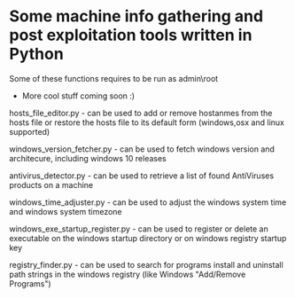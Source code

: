 # Some machine info gathering and post exploitation tools written in Python
Some of these functions requires to be run as admin\root 

* More cool stuff coming soon :)

hosts_file_editor.py - can be used to add or remove hostanmes from the hosts file or restore the hosts file to its default form (windows,osx and linux supported)    
  
windows_version_fetcher.py - can be used to fetch windows version and architecure, including windows 10 releases  
  
antivirus_detector.py - can be used to retrieve a list of found AntiViruses products on a machine    
  
windows_time_adjuster.py - can be used to adjust the windows system time and windows system timezone    
  
windows_exe_startup_register.py - can be used to register or delete an executable on the windows startup directory or on windows registry startup key  
  
registry_finder.py - can be used to search for programs install and uninstall path strings in the windows registry (like Windows "Add/Remove Programs")  
  
